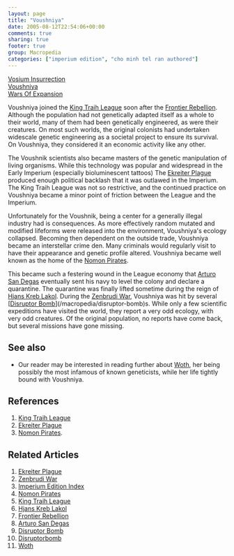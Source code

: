 ```yaml
---
layout: page
title: "Voushniya"
date: 2005-08-12T22:54:06+00:00
comments: true
sharing: true
footer: true
group: Macropedia
categories: ["imperium edition", "cho minh tel ran authored"]
---
```


<div class='row'>
	<div class='col-md-4'><a href='/macropedia/vosium-insurrection'>Vosium Insurrection</a></div>
	<div class='col-md-4'><a href='/macropedia/voushniya'>Voushniya</a></div>
	<div class='col-md-4'><a href='/macropedia/wars-of-expansion'>Wars Of Expansion</a></div>
</div>


Voushniya joined the [King Traih League](/macropedia/king-traih-league) soon after the [Frontier Rebellion](/macropedia/frontier-rebellion). Although the population had not genetically adapted itself as a whole to their world, many of them had been genetically engineered, as were their creatures. On most such worlds, the original colonists had undertaken widescale genetic engineering as a societal project to ensure its survival. On Voushniya, they considered it an economic activity like any other.

The Voushnik scientists also became masters of the genetic manipulation of living organisms. While this technology was popular and widespread in the Early Imperium (especially bioluminescent tattoos) The [Ekreiter Plague](/macropedia/ekreiter-plague) produced enough political backlash that it was outlawed in the Imperium. The King Traih League was not so restrictive, and the continued practice on Voushniya became a minor point of friction between the League and the Imperium.

Unfortunately for the Voushnik, being a center for a generally illegal industry had is consequences. As more effectively random mutated and modified lifeforms were released into the environment, Voushniya's ecology collapsed. Becoming then dependent on the outside trade, Voushniya became an interstellar crime den. Many criminals would regularly visit to have their appearance and genetic profile altered. Voushniya became well known as the home of the [Nomon Pirates](/macropedia/nomon-pirates).

This became such a festering wound in the League economy that [Arturo San Degas](/macropedia/arturo-san-degas) eventually sent his navy to level the colony and declare a quarantine. The quarantine was finally lifted sometime during the reign of [Hjans Kreb Lakol](/macropedia/hjans-kreb-lakol). During the [Zenbrudi War](/macropedia/zenbrudi-war), Voushniya was hit by several [[Disruptor Bomb](/macropedia/disruptor-bomb)](/macropedia/disruptor-bomb)s. While only a few scientific expeditions have visited the world, they report a very odd ecology, with very odd creatures. Of the original population, no reports have come back, but several missions have gone missing.

## See also
* Our reader may be interested in reading further about [Woth](/macropedia/woth), her being possibly the most infamous of known geneticists, while her life tightly bound with Voushniya.

## References
1. [King Traih League](/macropedia/king-traih-league)
1. [Ekreiter Plague](/macropedia/ekreiter-plague)
1. [Nomon Pirates](/macropedia/nomon-pirates).

## Related Articles

1. [Ekreiter Plague](/macropedia/ekreiter-plague)
2. [Zenbrudi War](/macropedia/zenbrudi-war)
3. [Imperium Edition Index](/macropedia/imperium-edition-index)
4. [Nomon Pirates](/macropedia/nomon-pirates)
5. [King Traih League](/macropedia/king-traih-league)
6. [Hjans Kreb Lakol](/macropedia/hjans-kreb-lakol)
7. [Frontier Rebellion](/macropedia/frontier-rebellion)
8. [Arturo San Degas](/macropedia/arturo-san-degas)
9. [Disruptor Bomb](/macropedia/disruptor-bomb)
10. [Disruptorbomb](/macropedia/disruptor-bomb)
11. [Woth](/macropedia/woth)



 
